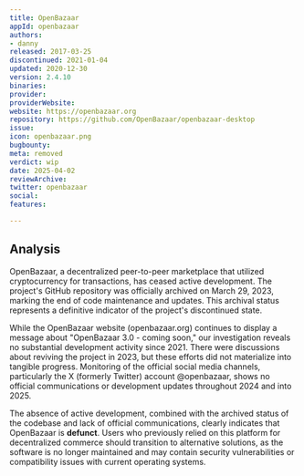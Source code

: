 ```yaml
---
title: OpenBazaar
appId: openbazaar
authors:
- danny
released: 2017-03-25
discontinued: 2021-01-04
updated: 2020-12-30
version: 2.4.10
binaries: 
provider: 
providerWebsite: 
website: https://openbazaar.org
repository: https://github.com/OpenBazaar/openbazaar-desktop
issue: 
icon: openbazaar.png
bugbounty: 
meta: removed
verdict: wip
date: 2025-04-02
reviewArchive: 
twitter: openbazaar
social: 
features: 

---
```


## Analysis

OpenBazaar, a decentralized peer-to-peer marketplace that utilized cryptocurrency for transactions, has ceased active development. The project's GitHub repository was officially archived on March 29, 2023, marking the end of code maintenance and updates. This archival status represents a definitive indicator of the project's discontinued state.

While the OpenBazaar website (openbazaar.org) continues to display a message about "OpenBazaar 3.0 - coming soon," our investigation reveals no substantial development activity since 2021. There were discussions about reviving the project in 2023, but these efforts did not materialize into tangible progress. Monitoring of the official social media channels, particularly the X (formerly Twitter) account @openbazaar, shows no official communications or development updates throughout 2024 and into 2025.

The absence of active development, combined with the archived status of the codebase and lack of official communications, clearly indicates that OpenBazaar is **defunct**. Users who previously relied on this platform for decentralized commerce should transition to alternative solutions, as the software is no longer maintained and may contain security vulnerabilities or compatibility issues with current operating systems.
